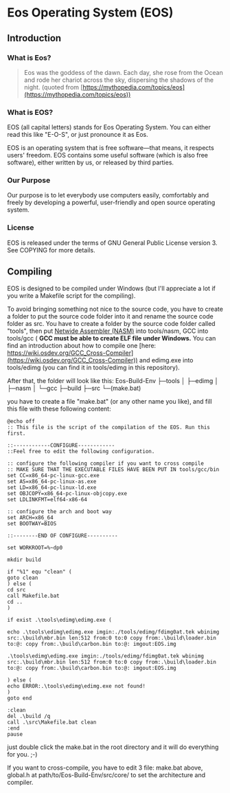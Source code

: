 # Eos Operating System (EOS)

## Introduction

### What is Eos?

> Eos was the goddess of the dawn. Each day, she rose from the Ocean and rode her chariot across the sky, dispersing the shadows of the night. (quoted from [https://mythopedia.com/topics/eos](https://mythopedia.com/topics/eos))

### What is EOS?

EOS (all capital letters) stands for Eos Operating System. You can either read this like "E-O-S", or just pronounce it as Eos.

EOS is an operating system that is free software—that means, it respects users' freedom. EOS contains some useful software (which is also free software), either written by us, or released by third parties.

### Our Purpose

Our purpose is to let everybody use computers easily, comfortably and freely by developing a powerful, user-friendly and open source operating system.

### License

EOS is released under the terms of GNU General Public License version 3. See COPYING for more details.

## Compiling

EOS is designed to be compiled under Windows (but I'll appreciate a lot if you write a Makefile script for the compiling). 

To avoid bringing something not nice to the source code, you have to create a folder to put the source code folder into it and rename the source code folder as src. You have to create a folder by the source code folder called "tools", then put [Netwide Assembler (NASM)](https://nasm.us/) into tools/nasm, GCC into tools/gcc ( **GCC must be able to create ELF file under Windows.** You can find an introduction about how to compile one [here: https://wiki.osdev.org/GCC_Cross-Compiler](https://wiki.osdev.org/GCC_Cross-Compiler)) and edimg.exe into tools/edimg (you can find it in tools/edimg in this repository). 

After that, the folder will look like this:
Eos-Build-Env
├─tools
│  ├─edimg
│  ├─nasm
│  └─gcc
├─build
├─src
└─(make.bat)

you have to create a file "make.bat" (or any other name you like), and fill this file with these following content:

```
@echo off
:: This file is the script of the compilation of the EOS. Run this first.

::------------CONFIGURE------------
::Feel free to edit the following configuration.

:: configure the following compiler if you want to cross compile
:: MAKE SURE THAT THE EXECUTABLE FILES HAVE BEEN PUT IN tools/gcc/bin
set CC=x86_64-pc-linux-gcc.exe
set AS=x86_64-pc-linux-as.exe
set LD=x86_64-pc-linux-ld.exe
set OBJCOPY=x86_64-pc-linux-objcopy.exe
set LDLINKFMT=elf64-x86-64

:: configure the arch and boot way
set ARCH=x86_64
set BOOTWAY=BIOS

::--------END OF CONFIGURE----------

set WORKROOT=%~dp0

mkdir build

if "%1" equ "clean" ( 
goto clean
) else ( 
cd src
call Makefile.bat
cd ..
)

if exist .\tools\edimg\edimg.exe (

echo .\tools\edimg\edimg.exe imgin:./tools/edimg/fdimg0at.tek wbinimg src:.\build\mbr.bin len:512 from:0 to:0 copy from:.\build\loader.bin to:@: copy from:.\build\carbon.bin to:@: imgout:EOS.img

.\tools\edimg\edimg.exe imgin:./tools/edimg/fdimg0at.tek wbinimg src:.\build\mbr.bin len:512 from:0 to:0 copy from:.\build\loader.bin to:@: copy from:.\build\carbon.bin to:@: imgout:EOS.img

) else (
echo ERROR:.\tools\edimg\edimg.exe not found!
)
goto end

:clean
del .\build /q
call .\src\Makefile.bat clean
:end
pause
```

just double click the make.bat in the root directory and it will do everything for you. ;-) 

If you want to cross-compile, you have to edit 3 file: make.bat above, global.h at path/to/Eos-Build-Env/src/core/ to set the architecture and compiler.
